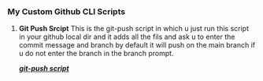 ### My Custom Github CLI  Scripts


1. **Git Push Srcipt**
	This is the git-push script in which u just run this script in your github local dir and it adds all the fils and ask u to enter the commit message and branch by default it
	will push on the main branch if u do not enter the branch in the branch prompt.
	
	[***git-push script***](git-push.sh)
